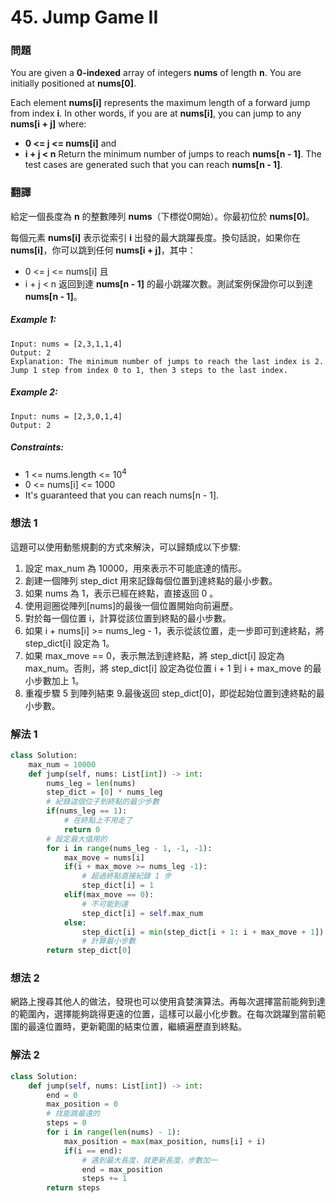 # 45. Jump Game II
### 問題
You are given a **0-indexed** array of integers **nums** of length **n**. You are initially positioned at **nums[0]**.

Each element **nums[i]** represents the maximum length of a forward jump from index **i**. In other words, if you are at **nums[i]**, you can jump to any **nums[i + j]** where:

- **0 <= j <= nums[i]** and
- **i + j < n**
Return the minimum number of jumps to reach **nums[n - 1]**. The test cases are generated such that you can reach **nums[n - 1]**.

### 翻譯
給定一個長度為 **n** 的整數陣列 **nums**（下標從0開始）。你最初位於 **nums[0]**。

每個元素 **nums[i]** 表示從索引 **i** 出發的最大跳躍長度。換句話說，如果你在 **nums[i]**，你可以跳到任何 **nums[i + j]**，其中：

- 0 <= j <= nums[i] 且
- i + j < n
返回到達 **nums[n - 1]** 的最小跳躍次數。測試案例保證你可以到達 **nums[n - 1]**。

##### Example 1:
    Input: nums = [2,3,1,1,4]
    Output: 2
    Explanation: The minimum number of jumps to reach the last index is 2. Jump 1 step from index 0 to 1, then 3 steps to the last index.

##### Example 2:
    Input: nums = [2,3,0,1,4]
    Output: 2

##### Constraints:
- 1 <= nums.length <= 10<sup>4</sup>
- 0 <= nums[i] <= 1000
- It's guaranteed that you can reach nums[n - 1].

### 想法 1
這題可以使用動態規劃的方式來解決，可以歸類成以下步驟:  
1. 設定 max_num 為 10000，用來表示不可能底達的情形。
2. 創建一個陣列 step_dict 用來記錄每個位置到達終點的最小步數。
3. 如果 nums 為 1，表示已經在終點，直接返回 0 。
4. 使用迴圈從陣列[nums]的最後一個位置開始向前遍歷。
5. 對於每一個位置 i，計算從該位置到終點的最小步數。
6. 如果 i + nums[i] >= nums_leg - 1，表示從該位置，走一步即可到達終點，將 step_dict[i] 設定為 1。
7. 如果 max_move == 0，表示無法到達終點，將 step_dict[i] 設定為 max_num。否則，將 step_dict[i] 設定為從位置 i + 1 到 i + max_move 的最小步數加上 1。
8. 重複步驟 5 到陣列結束
9.最後返回 step_dict[0]，即從起始位置到達終點的最小步數。
### 解法 1
```python
class Solution:
    max_num = 10000
    def jump(self, nums: List[int]) -> int:
        nums_leg = len(nums)
        step_dict = [0] * nums_leg
        # 紀錄這個位子到終點的最少歩數
        if(nums_leg == 1):
            # 在終點上不用走了
            return 0
        # 設定最大值用的
        for i in range(nums_leg - 1, -1, -1):
            max_move = nums[i]
            if(i + max_move >= nums_leg -1):
                # 超過終點直接紀錄 1 步
                step_dict[i] = 1
            elif(max_move == 0):
                # 不可能到達
                step_dict[i] = self.max_num
            else:
                step_dict[i] = min(step_dict[i + 1: i + max_move + 1]) + 1
                # 計算最小步數
        return step_dict[0]
```
### 想法 2
網路上搜尋其他人的做法，發現也可以使用貪婪演算法。再每次選擇當前能夠到達的範圍內，選擇能夠跳得更遠的位置，這樣可以最小化步數。在每次跳躍到當前範圍的最遠位置時，更新範圍的結束位置，繼續遍歷直到終點。
### 解法 2
```python
class Solution:
    def jump(self, nums: List[int]) -> int:
        end = 0
        max_position = 0
        # 找能跳最遠的
        steps = 0
        for i in range(len(nums) - 1):
            max_position = max(max_position, nums[i] + i)
            if(i == end):
                # 遇到最大長度，就更新長度，步數加一
                end = max_position
                steps += 1
        return steps
```